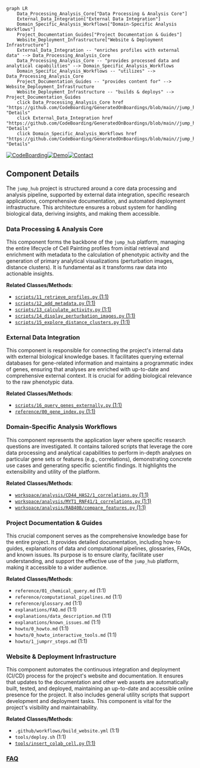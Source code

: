```mermaid
graph LR
    Data_Processing_Analysis_Core["Data Processing & Analysis Core"]
    External_Data_Integration["External Data Integration"]
    Domain_Specific_Analysis_Workflows["Domain-Specific Analysis Workflows"]
    Project_Documentation_Guides["Project Documentation & Guides"]
    Website_Deployment_Infrastructure["Website & Deployment Infrastructure"]
    External_Data_Integration -- "enriches profiles with external data" --> Data_Processing_Analysis_Core
    Data_Processing_Analysis_Core -- "provides processed data and analytical capabilities" --> Domain_Specific_Analysis_Workflows
    Domain_Specific_Analysis_Workflows -- "utilizes" --> Data_Processing_Analysis_Core
    Project_Documentation_Guides -- "provides content for" --> Website_Deployment_Infrastructure
    Website_Deployment_Infrastructure -- "builds & deploys" --> Project_Documentation_Guides
    click Data_Processing_Analysis_Core href "https://github.com/CodeBoarding/GeneratedOnBoardings/blob/main//jump_hub/Data_Processing_Analysis_Core.md" "Details"
    click External_Data_Integration href "https://github.com/CodeBoarding/GeneratedOnBoardings/blob/main//jump_hub/External_Data_Integration.md" "Details"
    click Domain_Specific_Analysis_Workflows href "https://github.com/CodeBoarding/GeneratedOnBoardings/blob/main//jump_hub/Domain_Specific_Analysis_Workflows.md" "Details"
```
[![CodeBoarding](https://img.shields.io/badge/Generated%20by-CodeBoarding-9cf?style=flat-square)](https://github.com/CodeBoarding/CodeBoarding)[![Demo](https://img.shields.io/badge/Try%20our-Demo-blue?style=flat-square)](https://www.codeboarding.org/demo)[![Contact](https://img.shields.io/badge/Contact%20us%20-%20contact@codeboarding.org-lightgrey?style=flat-square)](mailto:contact@codeboarding.org)

## Component Details

The `jump_hub` project is structured around a core data processing and analysis pipeline, supported by external data integration, specific research applications, comprehensive documentation, and automated deployment infrastructure. This architecture ensures a robust system for handling biological data, deriving insights, and making them accessible.

### Data Processing & Analysis Core
This component forms the backbone of the `jump_hub` platform, managing the entire lifecycle of Cell Painting profiles from initial retrieval and enrichment with metadata to the calculation of phenotypic activity and the generation of primary analytical visualizations (perturbation images, distance clusters). It is fundamental as it transforms raw data into actionable insights.


**Related Classes/Methods**:

- <a href="https://github.com/broadinstitute/jump_hub/blob/master/scripts/11_retrieve_profiles.py#L1-L1" target="_blank" rel="noopener noreferrer">`scripts/11_retrieve_profiles.py` (1:1)</a>
- <a href="https://github.com/broadinstitute/jump_hub/blob/master/scripts/12_add_metadata.py#L1-L1" target="_blank" rel="noopener noreferrer">`scripts/12_add_metadata.py` (1:1)</a>
- <a href="https://github.com/broadinstitute/jump_hub/blob/master/scripts/13_calculate_activity.py#L1-L1" target="_blank" rel="noopener noreferrer">`scripts/13_calculate_activity.py` (1:1)</a>
- <a href="https://github.com/broadinstitute/jump_hub/blob/master/scripts/14_display_perturbation_images.py#L1-L1" target="_blank" rel="noopener noreferrer">`scripts/14_display_perturbation_images.py` (1:1)</a>
- <a href="https://github.com/broadinstitute/jump_hub/blob/master/scripts/15_explore_distance_clusters.py#L1-L1" target="_blank" rel="noopener noreferrer">`scripts/15_explore_distance_clusters.py` (1:1)</a>


### External Data Integration
This component is responsible for connecting the project's internal data with external biological knowledge bases. It facilitates querying external databases for gene-related information and maintains a programmatic index of genes, ensuring that analyses are enriched with up-to-date and comprehensive external context. It is crucial for adding biological relevance to the raw phenotypic data.


**Related Classes/Methods**:

- <a href="https://github.com/broadinstitute/jump_hub/blob/master/scripts/16_query_genes_externally.py#L1-L1" target="_blank" rel="noopener noreferrer">`scripts/16_query_genes_externally.py` (1:1)</a>
- <a href="https://github.com/broadinstitute/jump_hub/blob/master/reference/00_gene_index.py#L1-L1" target="_blank" rel="noopener noreferrer">`reference/00_gene_index.py` (1:1)</a>


### Domain-Specific Analysis Workflows
This component represents the application layer where specific research questions are investigated. It contains tailored scripts that leverage the core data processing and analytical capabilities to perform in-depth analyses on particular gene sets or features (e.g., correlations), demonstrating concrete use cases and generating specific scientific findings. It highlights the extensibility and utility of the platform.


**Related Classes/Methods**:

- <a href="https://github.com/broadinstitute/jump_hub/blob/master/workspace/analysis/CD44_HAS2/1_correlations.py#L1-L1" target="_blank" rel="noopener noreferrer">`workspace/analysis/CD44_HAS2/1_correlations.py` (1:1)</a>
- <a href="https://github.com/broadinstitute/jump_hub/blob/master/workspace/analysis/MYT1_RNF41/1_correlations.py#L1-L1" target="_blank" rel="noopener noreferrer">`workspace/analysis/MYT1_RNF41/1_correlations.py` (1:1)</a>
- <a href="https://github.com/broadinstitute/jump_hub/blob/master/workspace/analysis/RAB40B/compare_features.py#L1-L1" target="_blank" rel="noopener noreferrer">`workspace/analysis/RAB40B/compare_features.py` (1:1)</a>


### Project Documentation & Guides
This crucial component serves as the comprehensive knowledge base for the entire project. It provides detailed documentation, including how-to guides, explanations of data and computational pipelines, glossaries, FAQs, and known issues. Its purpose is to ensure clarity, facilitate user understanding, and support the effective use of the `jump_hub` platform, making it accessible to a wider audience.


**Related Classes/Methods**:

- `reference/01_chemical_query.md` (1:1)
- `reference/computational_pipelines.md` (1:1)
- `reference/glossary.md` (1:1)
- `explanations/FAQ.md` (1:1)
- `explanations/data_description.md` (1:1)
- `explanations/known_issues.md` (1:1)
- `howto/0_howto.md` (1:1)
- `howto/0_howto_interactive_tools.md` (1:1)
- `howto/1_jumprr_steps.md` (1:1)


### Website & Deployment Infrastructure
This component automates the continuous integration and deployment (CI/CD) process for the project's website and documentation. It ensures that updates to the documentation and other web assets are automatically built, tested, and deployed, maintaining an up-to-date and accessible online presence for the project. It also includes general utility scripts that support development and deployment tasks. This component is vital for the project's visibility and maintainability.


**Related Classes/Methods**:

- `.github/workflows/build_website.yml` (1:1)
- `tools/deploy.sh` (1:1)
- <a href="https://github.com/broadinstitute/jump_hub/blob/master/tools/insert_colab_cell.py#L1-L1" target="_blank" rel="noopener noreferrer">`tools/insert_colab_cell.py` (1:1)</a>




### [FAQ](https://github.com/CodeBoarding/GeneratedOnBoardings/tree/main?tab=readme-ov-file#faq)